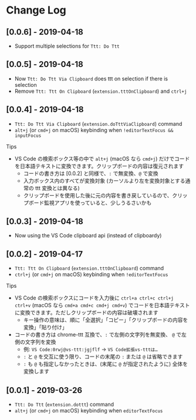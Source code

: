 # Change Log

## [0.0.6] - 2019-04-18

- Support multiple selections for `Ttt: Do Ttt`

## [0.0.5] - 2019-04-18

- Now `Ttt: Do Ttt Via Clipboard` does ttt on selection if there is selection
- Remove `Ttt: Ttt On Clipboard` (`extension.tttOnClipboard`) and `ctrl+j`

## [0.0.4] - 2019-04-18

- `Ttt: Do Ttt Via Clipboard` (`extension.doTttViaClipboard`) command
- `alt+j` (or `cmd+j` on macOS) keybinding when `!editorTextFocus && inputFocus`

Tips

- VS Code の検索ボックス等の中で `alt+j` (macOS なら `cmd+j`) だけでコードを日本語テキストに変換できます。クリップボードの内容は復元されます
  - コードの書き方は [0.0.2] と同様で、`:` で無変換、`@` で変換
  - 入力ボックス内のすべてが変換対象 (カーソルより左を変換対象とする通常の ttt 変換とは異なる)
  - クリップボードを使用した後に元の内容を書き戻しているので、クリップボード監視アプリを使っていると、少しうるさいかも

## [0.0.3] - 2019-04-18

- Now using the VS Code clipboard api (instead of clipboardy)

## [0.0.2] - 2019-04-17

- `Ttt: Ttt On Clipboard` (`extension.tttOnClipboard`) command
- `ctrl+j` (or `cmd+j` on macOS) keybinding when `!editorTextFocus`

Tips

- VS Code の検索ボックスにコードを入力後に `ctrl+a ctrl+c ctrl+j ctrl+v` (macOS なら `cmd+a cmd+c cmd+j cmd+v`) でコードを日本語テキストに変換できます。ただしクリップボードの内容は破壊されます
  - キー操作の意味は、順に「全選択」「コピー」「クリップボードの内容を変換」「貼り付け」
- コードの書き方は chrome-ttt 互換で、`:` で左側の文字列を無変換、 `@` で左側の文字列を変換
  - 例: `VS Code:0rwj@vs-ttt:jgjflf` → `VS Code拡張vs-tttは…`
  - `:` と `@` を交互に使う限り、コードの末尾の `:` または `@` は省略できます
  - `:` も `@` も指定しなかったときは、(末尾に `@` が指定されたように) 全体を変換します

## [0.0.1] - 2019-03-26

- `Ttt: Do Ttt` (`extension.dottt`) command
- `alt+j` (or `cmd+j` on macOS) keybinding when `editorTextFocus`
